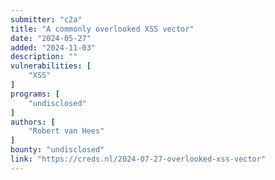 ```yaml
---
submitter: "c2a"
title: "A commonly overlooked XSS vector"
date: "2024-05-27"
added: "2024-11-03"
description: ""
vulnerabilities: [
    "XSS"
]
programs: [
    "undisclosed"
]
authors: [
    "Robert van Hees"
]
bounty: "undisclosed"
link: "https://creds.nl/2024-07-27-overlooked-xss-vector"
---
```





